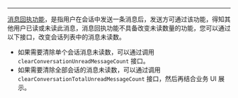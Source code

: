 <Title>使用消息回执功能把消息设置为已读，为什么会话列表中消息未读数没有减少呢？</Title>


-----

[消息回执功能](/zim-ios/guides/messaging/read-receipts)，是指用户在会话中发送一条消息后，发送方可通过该功能，得知其他用户已读或未读此消息，消息回执功能不具备改变未读数量的功能，您可以通过以下接口，改变会话列表中的消息未读数。

- 如果需要清除单个会话消息未读数，可以通过调用 `clearConversationUnreadMessageCount` 接口。
- 如果需要清除全部会话的消息未读数，可以通过调用 `clearConversationTotalUnreadMessageCount` 接口，然后再结合业务 UI 展示。